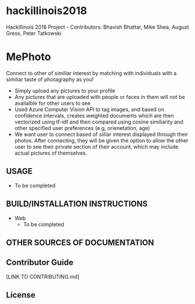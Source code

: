 # hackillinois2018
HackIllinois 2018 Project - Contributors: Bhavish Bhattar, Mike Shea, August Gress, Peter Tatkowski

# MePhoto
Connect to other of similiar interest by matching with individuals with a similiar taste of photagraphy as you! 
  * Simply upload any pictures to your profile
  * Any pictures that are uploaded with people or faces in them will not be availalble for other users to see
  * Used Azure Computer Vision API to tag images, and based on confidence intervals, creates weighted documents which are then vectorized using tf-idf and then compared using cosine similiarity and other specified user preferences (e.g, orienetation, age)
  * We want user to connect based of siiliar interest displayed through their photos. After connecting, they will be given the option to allow the other user to see their private section of their account, which may include actual pictures of themselves.

## USAGE
  * To be completed
  
## BUILD/INSTALLATION INSTRUCTIONS
  * Web
    * To be completed


## OTHER SOURCES OF DOCUMENTATION

## Contributor Guide
[LINK TO CONTRIBUTING.md]

## License 
